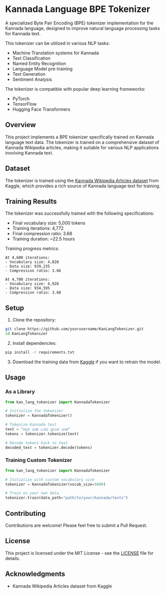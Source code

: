 # Kannada Language BPE Tokenizer

A specialized Byte Pair Encoding (BPE) tokenizer implementation for the Kannada language, designed to improve natural language processing tasks for Kannada text.

This tokenizer can be utilized in various NLP tasks:
- Machine Translation systems for Kannada
- Text Classification
- Named Entity Recognition
- Language Model pre-training
- Text Generation
- Sentiment Analysis

The tokenizer is compatible with popular deep learning frameworks:
- PyTorch
- TensorFlow
- Hugging Face Transformers

## Overview

This project implements a BPE tokenizer specifically trained on Kannada language text data. The tokenizer is trained on a comprehensive dataset of Kannada Wikipedia articles, making it suitable for various NLP applications involving Kannada text.

## Dataset

The tokenizer is trained using the [Kannada Wikipedia Articles dataset](https://www.kaggle.com/datasets/disisbig/kannada-wikipedia-articles/data) from Kaggle, which provides a rich source of Kannada language text for training.

## Training Results

The tokenizer was successfully trained with the following specifications:

- Final vocabulary size: 5,000 tokens
- Training iterations: 4,772
- Final compression ratio: 3.68
- Training duration: ~22.5 hours

Training progress metrics:
```
At 4,600 iterations:
- Vocabulary size: 4,828
- Data size: 939,235
- Compression ratio: 3.66

At 4,700 iterations:
- Vocabulary size: 4,928
- Data size: 934,595
- Compression ratio: 3.68
```

## Setup

1. Clone the repository:
```bash
git clone https://github.com/yourusername/KanLangTokenizer.git
cd KanLangTokenizer
```

2. Install dependencies:
```bash
pip install -r requirements.txt
```

3. Download the training data from [Kaggle](https://www.kaggle.com/datasets/disisbig/kannada-wikipedia-articles/data) if you want to retrain the model.

## Usage

### As a Library

```python
from kan_lang_tokenizer import KannadaTokenizer

# Initialize the tokenizer
tokenizer = KannadaTokenizer()

# Tokenize Kannada text
text = "ಕನ್ನಡ ಭಾಷೆ ಒಂದು ದ್ರಾವಿಡ ಭಾಷೆ"
tokens = tokenizer.tokenize(text)

# Decode tokens back to text
decoded_text = tokenizer.decode(tokens)
```

### Training Custom Tokenizer

```python
from kan_lang_tokenizer import KannadaTokenizer

# Initialize with custom vocabulary size
tokenizer = KannadaTokenizer(vocab_size=5000)

# Train on your own data
tokenizer.train(data_path="path/to/your/kannada/texts")
```

## Contributing

Contributions are welcome! Please feel free to submit a Pull Request.

## License

This project is licensed under the MIT License - see the [LICENSE](LICENSE) file for details.

## Acknowledgments

- Kannada Wikipedia Articles dataset from Kaggle

